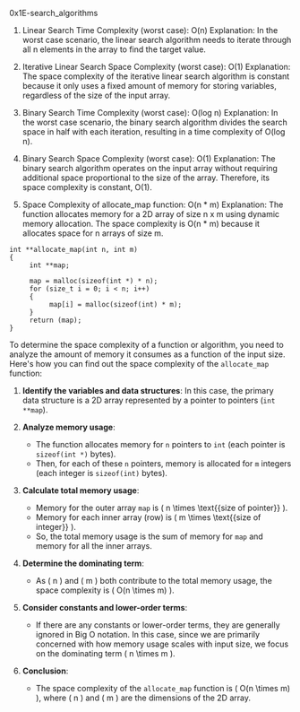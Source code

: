 0x1E-search_algorithms

1. Linear Search Time Complexity (worst case): O(n)
   Explanation: In the worst case scenario, the linear search algorithm needs to iterate through all n elements in the array to find the target value.

2. Iterative Linear Search Space Complexity (worst case): O(1)
   Explanation: The space complexity of the iterative linear search algorithm is constant because it only uses a fixed amount of memory for storing variables, regardless of the size of the input array.

3. Binary Search Time Complexity (worst case): O(log n)
   Explanation: In the worst case scenario, the binary search algorithm divides the search space in half with each iteration, resulting in a time complexity of O(log n).

4. Binary Search Space Complexity (worst case): O(1)
   Explanation: The binary search algorithm operates on the input array without requiring additional space proportional to the size of the array. Therefore, its space complexity is constant, O(1).

5. Space Complexity of allocate_map function: O(n * m)
   Explanation: The function allocates memory for a 2D array of size n x m using dynamic memory allocation. The space complexity is O(n * m) because it allocates space for n arrays of size m.

```
int **allocate_map(int n, int m)
{
     int **map;

     map = malloc(sizeof(int *) * n);
     for (size_t i = 0; i < n; i++)
     {
          map[i] = malloc(sizeof(int) * m);
     }
     return (map);
}
```

To determine the space complexity of a function or algorithm, you need to analyze the amount of memory it consumes as a function of the input size. Here's how you can find out the space complexity of the `allocate_map` function:

1. **Identify the variables and data structures**: In this case, the primary data structure is a 2D array represented by a pointer to pointers (`int **map`).

2. **Analyze memory usage**:
   - The function allocates memory for `n` pointers to `int` (each pointer is `sizeof(int *)` bytes).
   - Then, for each of these `n` pointers, memory is allocated for `m` integers (each integer is `sizeof(int)` bytes).

3. **Calculate total memory usage**:
   - Memory for the outer array `map` is \( n \times \text{{size of pointer}} \).
   - Memory for each inner array (row) is \( m \times \text{{size of integer}} \).
   - So, the total memory usage is the sum of memory for `map` and memory for all the inner arrays.

4. **Determine the dominating term**:
   - As \( n \) and \( m \) both contribute to the total memory usage, the space complexity is \( O(n \times m) \).

5. **Consider constants and lower-order terms**:
   - If there are any constants or lower-order terms, they are generally ignored in Big O notation. In this case, since we are primarily concerned with how memory usage scales with input size, we focus on the dominating term \( n \times m \).

6. **Conclusion**:
   - The space complexity of the `allocate_map` function is \( O(n \times m) \), where \( n \) and \( m \) are the dimensions of the 2D array.
